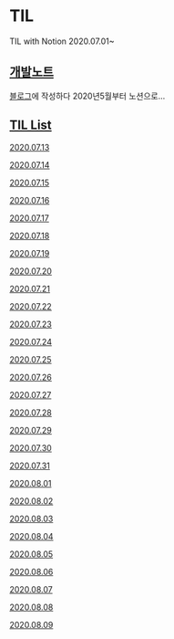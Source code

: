 # TIL
TIL with Notion 
2020.07.01~

## [개발노트](https://www.notion.so/5d5ng/Development-Note-fab067fd780a40d5be0c9e78af01816e)
[블로그](https://5d5ng.tistory.com/)에 작성하다 2020년5월부터 노션으로...

## [TIL List](https://www.notion.so/5d5ng/afeb4ff079834d92ba0f92547adf1cea?v=cf3ddd107ce24f6ea87cd69cb1060e91)

[2020.07.13](https://www.notion.so/5d5ng/TIL-2020-07-13-824ba1df2ae84670b2474a6d8a4ab92a)

[2020.07.14](https://www.notion.so/5d5ng/TIL-2020-07-14-1d7e14de5b464c70b1667f6a7265ee9d)

[2020.07.15](https://www.notion.so/5d5ng/TIL-2020-07-15-07858018fc63496b9353d3aa491c8a9e)

[2020.07.16](https://www.notion.so/5d5ng/TIL-2020-07-16-5d6fc698bad1449cadb9c4d11f45f1fa)

[2020.07.17](https://www.notion.so/5d5ng/TIL-2020-07-17-23f2cbeb76824cb584685f71b05f0466)

[2020.07.18](https://www.notion.so/5d5ng/TIL-2020-07-17-23f2cbeb76824cb584685f71b05f0466)

[2020.07.19](https://www.notion.so/5d5ng/TIL-2020-07-19-7c1a55f9277f417d9daf1e77a5b3b287)

[2020.07.20](https://www.notion.so/5d5ng/TIL-2020-07-20-974c9efa577f4218a68fac3cac9b7f64)

[2020.07.21](https://www.notion.so/5d5ng/TIL-2020-07-21-35d99e0bfe4244459775ecd588f4073b)

[2020.07.22](https://www.notion.so/5d5ng/TIL-2020-07-22-ddac859019a74135b1c9dc5dca99de8f)

[2020.07.23](https://www.notion.so/5d5ng/TIL-2020-07-23-8a7e76a3b7974533bb9d7f7a385e4ebc)

[2020.07.24](https://www.notion.so/5d5ng/TIL-2020-07-24-c59389f1e8054da2a1f3d2434546760e)

[2020.07.25](https://www.notion.so/TIL-2020-07-25-992dbd9a0a2746b2b666619d323d164a)

[2020.07.26](https://www.notion.so/5d5ng/TIL-2020-07-26-a45e9ed2e326443ebf44fbb6a944987a)

[2020.07.27](https://www.notion.so/5d5ng/TIL-2020-07-27-ae58fffd2d4342119899372e4ecad203)

[2020.07.28](https://www.notion.so/5d5ng/TIL-2020-07-28-2e473e8802a0481cb15df0e60146d736)

[2020.07.29](https://www.notion.so/5d5ng/TIL-2020-07-29-1c2b790c3b494c8eb6796478ffbe2809?v=cf3ddd107ce24f6ea87cd69cb1060e91)

[2020.07.30](https://www.notion.so/5d5ng/TIL-2020-07-30-57c4e79e21124bf78a3f0f572ad972b3?v=cf3ddd107ce24f6ea87cd69cb1060e91)

[2020.07.31](https://www.notion.so/5d5ng/TIL-2020-07-30-c5cd40f40c9e4238a7b9bd9170253e2c)

[2020.08.01](https://www.notion.so/5d5ng/TIL-2020-08-01-c6c1632bcb934f558ebfbcd450c4661c)

[2020.08.02](https://www.notion.so/5d5ng/TIL-2020-08-02-6f2f5eccf18a410da0a2230f71633f74)

[2020.08.03](https://www.notion.so/5d5ng/TIL-2020-08-03-37b85674d76b41369bd1f6a1ffa85eb3)

[2020.08.04](https://www.notion.so/5d5ng/TIL-2020-08-04-bb8b754be24740b4b1abbd3e6e083bcd)

[2020.08.05](https://www.notion.so/5d5ng/TIL-2020-08-05-fc70a67395ad4d3b822673ceaa31391e)

[2020.08.06](https://www.notion.so/5d5ng/TIL-2020-08-06-a34b66a343b444a9a5347e6a5fa9827e)

[2020.08.07](https://www.notion.so/5d5ng/TIL-2020-08-07-e656c9265bb349d581664e41b2602e1f)

[2020.08.08](https://www.notion.so/5d5ng/TIL-2020-08-08-c8db9070286a4366b8280ff6f0ca7cd4)

[2020.08.09](https://www.notion.so/5d5ng/TIL-2020-08-09-3c4500fa282841698c1327953b0c914b)
